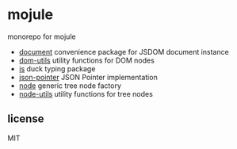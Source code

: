 # mojule

monorepo for mojule
- [document](packages/document) convenience package for JSDOM document instance
- [dom-utils](packages/dom-utils) utility functions for DOM nodes
- [is](packages/is) duck typing package
- [json-pointer](packages/json-pointer) JSON Pointer implementation
- [node](packages/node) generic tree node factory
- [node-utils](packages/node-utils) utility functions for tree nodes

## license

MIT
